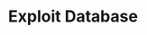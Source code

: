 ---
title: Exploit Database
description: Exploits for Penetration Testers, Researchers and Ethical Hackers.
url: https://www.exploit-db.com/
image:
    # url: '/assets/images/cafe.png'
    # alt: 'Cafe'
tags: ['database', 'exploit']
pubDate: 2023-11-13
draft: false
---
